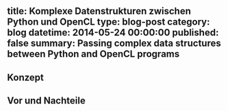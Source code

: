 title: Komplexe Datenstrukturen zwischen Python und OpenCL
type: blog-post
category: blog
datetime: 2014-05-24 00:00:00
published: false
summary: Passing complex data structures between Python and OpenCL programs
---
## Konzept

## Vor und Nachteile